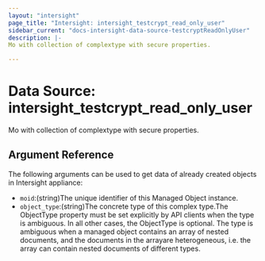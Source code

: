 ```yaml
---
layout: "intersight"
page_title: "Intersight: intersight_testcrypt_read_only_user"
sidebar_current: "docs-intersight-data-source-testcryptReadOnlyUser"
description: |-
Mo with collection of complextype with secure properties.

---
```


# Data Source: intersight_testcrypt_read_only_user
Mo with collection of complextype with secure properties.

## Argument Reference
The following arguments can be used to get data of already created objects in Intersight appliance:
* `moid`:(string)The unique identifier of this Managed Object instance.
* `object_type`:(string)The concrete type of this complex type.The ObjectType property must be set explicitly by API clients when the type is ambiguous. In all other cases, the ObjectType is optional. The type is ambiguous when a managed object contains an array of nested documents, and the documents in the arrayare heterogeneous, i.e. the array can contain nested documents of different types.

